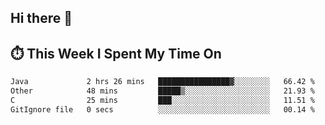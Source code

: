 ## Hi there 👋

<!--
**S2ONGSAN/S2ONGSAN** is a ✨ _special_ ✨ repository because its `README.md` (this file) appears on your GitHub profile.

Here are some ideas to get you started:

- 🔭 I’m currently working on ...
- 🌱 I’m currently learning ...
- 👯 I’m looking to collaborate on ...
- 🤔 I’m looking for help with ...
- 💬 Ask me about ...
- 📫 How to reach me: ...
- 😄 Pronouns: ...
- ⚡ Fun fact: ...
-->

## ⏱️ This Week I Spent My Time On

<!--START_SECTION:waka-->

```txt
Java             2 hrs 26 mins   ████████████████▓░░░░░░░░   66.42 %
Other            48 mins         █████▒░░░░░░░░░░░░░░░░░░░   21.93 %
C                25 mins         ███░░░░░░░░░░░░░░░░░░░░░░   11.51 %
GitIgnore file   0 secs          ░░░░░░░░░░░░░░░░░░░░░░░░░   00.14 %
```

<!--END_SECTION:waka-->
